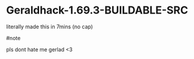 # Geraldhack-1.69.3-BUILDABLE-SRC


literally made this in 7mins (no cap)









#note

pls dont hate me gerlad <3
